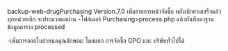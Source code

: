 backup-web-drugPurchasing
Version.7.0
เพิ่มรายการหน้าจัดซื้อ หลังเบิกยาเสสร็จแล้วทุกหน่วยเบิก จะประมวลผลผ่าน
-โฟล์เดอร์ Purchasing>process.php แล้วบันทึกลงฐานข้อมูลตาราง processed

-เพิ่มการออกใบกำหนดคุณลักษณะ โดยแยก การจัดซื้อ GPO  และ บริษัททั่วไปได้
